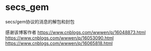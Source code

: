 # secs_gem
secs/gem协议的消息的解包和封包

感谢该博客作者
https://www.cnblogs.com/wwwen/p/16048873.html
https://www.cnblogs.com/wwwen/p/16053090.html
https://www.cnblogs.com/wwwen/p/16065818.html